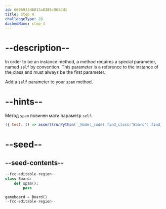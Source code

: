 ```yaml
---
id: 6606933d6813a8308c962dd1
title: Step 4
challengeType: 20
dashedName: step-4
---
```


# --description--

In order to be an instance method, a method requires a special parameter, named `self` by convention. This parameter is a reference to the instance of the class and must always be the first parameter.

Add a `self` parameter to your `spam` method.

# --hints--

Метод `spam` повинен мати параметр `self`.

```js
({ test: () => assert(runPython(`_Node(_code).find_class("Board").find_function("spam").has_args("self")`)) })
```

# --seed--

## --seed-contents--

```py
--fcc-editable-region--
class Board:
    def spam():
        pass

gameboard = Board()
--fcc-editable-region--
```
